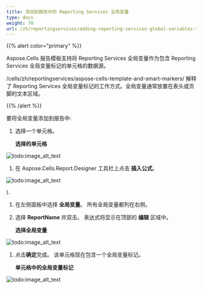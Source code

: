 ```yaml
---
title: 添加到报告中的 Reporting Services 全局变量
type: docs
weight: 70
url: /zh/reportingservices/adding-reporting-services-global-variables-to-report/
---
```


{{% alert color="primary" %}} 

Aspose.Cells 报告模板支持将 Reporting Services 全局变量作为包含 Reporting Services 全局变量标记的单元格的数据源。 

/cells/zh/reportingservices/aspose-cells-template-and-smart-markers/ 解释了 Reporting Services 全局变量标记的工作方式。全局变量通常放置在表头或页脚的文本区域。

{{% /alert %}} 

要将全局变量添加到报告中:

1. 选择一个单元格。 

   **选择的单元格** 

![todo:image_alt_text](adding-reporting-services-global-variables-to-report_1.png)




1. 在 Aspose.Cells.Report.Designer 工具栏上点击 **插入公式**。

![todo:image_alt_text](adding-reporting-services-global-variables-to-report_2.png)

).

1. 在左侧面板中选择 **全局变量**。
   所有全局变量都列在右侧。 
1. 选择 **ReportName** 并双击。
   表达式将显示在顶部的 **编辑** 区域中。 

   **选择全局变量** 

![todo:image_alt_text](adding-reporting-services-global-variables-to-report_3.png)




1. 点击**确定**完成。
   该单元格现在包含一个全局变量标记。 

   **单元格中的全局变量标记** 

![todo:image_alt_text](adding-reporting-services-global-variables-to-report_4.png)
